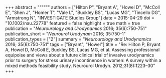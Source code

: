 +++
abstract = """"""
authors = ["Hilton P", "Bryant A", "Howel D", "McColl E", "Shen J", "Homer T", "Vale L", "Buckley BS", "Lucas MG", "Tincello DG", "Armstrong N", "INVESTIGATE Studies Group"]
date = 2015-04-29
doi = "10.1002/nau.22778"
featured = false
highlight = true
math = true
publication = "*Neurourology and Urodynamics* 2016; 35(6):750-751"
publication_short = "*Neurourol Urodynam* 2016; 35:750-1"
publication_types = ["2"]
summary = "*Neurourology and Urodynamics* 2016; 35(6):750-751"
tags = ["Bryant", "Howel"]
title = "Re: Hilton P, Bryant A, Howel D, McColl E, Buckley BS, Lucas MG, et al. Assessing professional equipoise and views about a future clinical trial of invasive urodynamics prior to surgery for stress urinary incontinence in women: A survey within a mixed methods feasibility study. Neurourol Urodyn. 2012;31(8):1223–30"
+++
